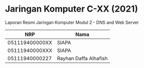 # Jaringan Komputer C-XX (2021)
Laporan Resmi Jaringan Komputer Modul 2 - DNS and Web Server

NRP              | Nama
-----------------|-----------
051119400000XX   | SIAPA
05111940000XXX   | SIAPA
05111940000227   | Rayhan Daffa Alhafish
